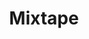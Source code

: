 ---
title: "Mixtape"
description: "Compilations de musiques créées avant tout pour mon usage personnel et que je partage ici."
image: cover.jpg
weight: 7
---